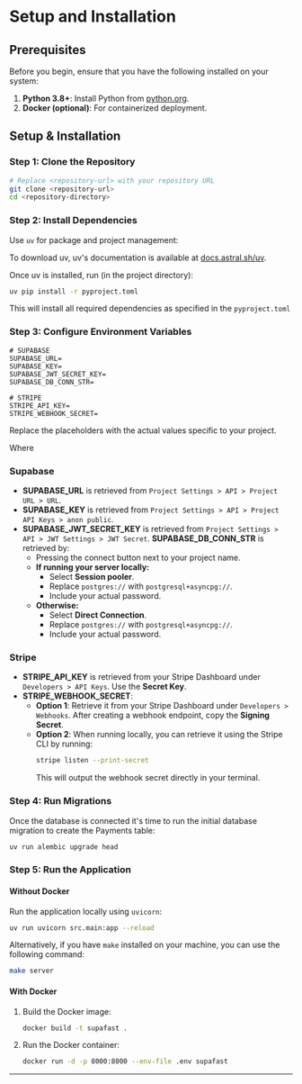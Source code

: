 # Setup and Installation

## Prerequisites

Before you begin, ensure that you have the following installed on your system:

1. **Python 3.8+**: Install Python from [python.org](https://www.python.org/).
2. **Docker (optional)**: For containerized deployment.

## Setup & Installation

### Step 1: Clone the Repository

```bash
# Replace <repository-url> with your repository URL
git clone <repository-url>
cd <repository-directory>
```

### Step 2: Install Dependencies

Use `uv` for package and project management:

To download uv, uv's documentation is available at [docs.astral.sh/uv](https://docs.astral.sh/uv).

Once uv is installed, run (in the project directory):

```bash
uv pip install -r pyproject.toml
```

This will install all required dependencies as specified in the `pyproject.toml`

### Step 3: Configure Environment Variables

```env
# SUPABASE
SUPABASE_URL=
SUPABASE_KEY=
SUPABASE_JWT_SECRET_KEY=
SUPABASE_DB_CONN_STR=

# STRIPE
STRIPE_API_KEY=
STRIPE_WEBHOOK_SECRET=
```

Replace the placeholders with the actual values specific to your project.

Where

### Supabase

- **SUPABASE_URL** is retrieved from `Project Settings > API > Project URL > URL`.
- **SUPABASE_KEY** is retrieved from `Project Settings > API > Project API Keys > anon public`.
- **SUPABASE_JWT_SECRET_KEY** is retrieved from `Project Settings > API > JWT Settings > JWT Secret`.
  **SUPABASE_DB_CONN_STR** is retrieved by:
  - Pressing the connect button next to your project name.
  - **If running your server locally:**
    - Select **Session pooler**.
    - Replace `postgres://` with `postgresql+asyncpg://`.
    - Include your actual password.
  - **Otherwise:**
    - Select **Direct Connection**.
    - Replace `postgres://` with `postgresql+asyncpg://`.
    - Include your actual password.

### Stripe

- **STRIPE_API_KEY** is retrieved from your Stripe Dashboard under `Developers > API Keys`. Use the **Secret Key**.
- **STRIPE_WEBHOOK_SECRET**:
  - **Option 1**: Retrieve it from your Stripe Dashboard under `Developers > Webhooks`. After creating a webhook endpoint, copy the **Signing Secret**.
  - **Option 2**: When running locally, you can retrieve it using the Stripe CLI by running:
    ```bash
    stripe listen --print-secret
    ```
    This will output the webhook secret directly in your terminal.

### Step 4: Run Migrations

Once the database is connected it's time to run the initial database migration to create the Payments table:

```bash
uv run alembic upgrade head
```

### Step 5: Run the Application

#### Without Docker

Run the application locally using `uvicorn`:

```bash
uv run uvicorn src.main:app --reload
```

Alternatively, if you have `make` installed on your machine, you can use the following command:

```bash
make server
```

#### With Docker

1. Build the Docker image:

   ```bash
   docker build -t supafast .
   ```

2. Run the Docker container:

   ```bash
   docker run -d -p 8000:8000 --env-file .env supafast
   ```

---
